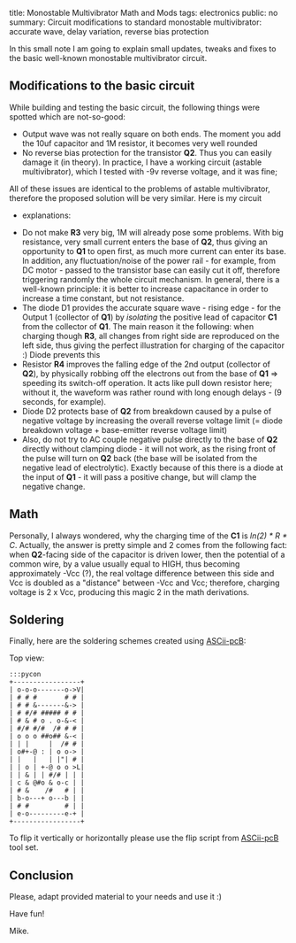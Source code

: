 title: Monostable Multivibrator Math and Mods
tags: electronics
public: no
summary: Circuit modifications to standard monostable multivibrator: accurate wave, delay variation, reverse bias protection

In this small note I am going to explain small updates, tweaks and fixes to the basic
well-known monostable multivibrator circuit.

## Modifications to the basic circuit
While building and testing the basic circuit, the following things were spotted which are not-so-good:

- Output wave was not really square on both ends.
  The moment you add the 10uf capacitor and 1M resistor, it becomes very well rounded
- No reverse bias protection for the transistor **Q2**.
  Thus you can easily damage it (in theory). In practice, I have a working circuit
  (astable multivibrator), which I tested with -9v reverse voltage, and it was
  fine;

All of these issues are identical to the problems of astable multivibrator,
therefore the proposed solution will be very similar. Here is my circuit
+ explanations:

- Do not make **R3** very big, 1M will already pose some problems. With big resistance, very small current
  enters the base of **Q2**, thus giving an opportunity to **Q1** to open first, as much more current can enter its base.
  In addition, any fluctuation/noise of the power rail - for example, from DC motor - passed to the transistor base
  can easily cut it off, therefore triggering randomly the whole circuit mechanism.
  In general, there is a well-known principle: it is better to increase
  capacitance in order to increase a time constant, but not resistance.
- The diode D1 provides the accurate square wave - rising edge - for the Output
  1 (collector of **Q1**) by _isolating_ the positive lead of capacitor **C1**
  from the collector of **Q1**. The main reason it the following:
  when charging though **R3**, all changes from right side are reproduced on the left side, thus giving the perfect
  illustration for charging of the capacitor :) Diode prevents this
- Resistor **R4** improves the falling edge of the 2nd output (collector of **Q2**),
  by physically robbing off the electrons out from the base of **Q1** => speeding its switch-off operation. It acts
  like pull down resistor here; without it, the waveform was rather round with long enough delays - (9 seconds,
  for example). 
- Diode D2 protects base of **Q2** from breakdown caused by a pulse of negative voltage by
  increasing the overall reverse voltage limit (= diode breakdown voltage + base-emitter reverse voltage limit)
- Also, do not try to AC couple negative pulse directly to the base of **Q2** directly without clamping diode -
  it will not work, as the rising front of the pulse will turn on **Q2** back (the base will be isolated from the negative lead of electrolytic).
  Exactly because of this there is a diode at the input of **Q1** - it will pass a positive change, but will clamp the negative change.

## Math
Personally, I always wondered, why the charging time of the **C1** is _ln(2) * R * C_.
Actually, the answer is pretty simple and 2 comes from the following fact: when
**Q2**-facing side of the capacitor is driven lower, then the potential of a common
wire, by a value usually equal to HIGH,
thus becoming approximately -Vcc (?), the real voltage difference between this
side and Vcc is doubled as a "distance" between -Vcc and Vcc; therefore,
charging voltage is 2 x Vcc, producing this magic 2 in the math derivations.

## Soldering
Finally, here are the soldering schemes created using [ASCii-pcB](https://github.com/rhaido/ascii-b):

Top view:

    :::pycon
    +-----------------+
    | o-o-o-------o->V|
    | # # #       # # |
    | # # &-------&-> |
    | # #/# ##### # # |
    | # & # o . o-&-< |
    | #/# #/#  /# # # |
    | o o o ##o## &-< |
    | | |     |  /# # |
    | o#+-@ : | o o-> |
    | |   |   | |"| # |
    | | o | +-@ o o >L|
    | | & | | #/# | | |
    | c & @#o & o-c | |
    | # &    /#   # | |
    | b-o---+ o---b | |
    | # #         # | |
    | e-o---------e-+ |
    +-----------------+

To flip it vertically or horizontally please use the flip script from
[ASCii-pcB](https://github.com/rhaido/ascii-b) tool set.

## Conclusion
Please, adapt provided material to your needs and use it :)

Have fun!

Mike.
